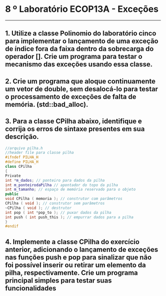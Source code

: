 # 8 º Laboratório ECOP13A - Exceções

---

## 1. Utilize a classe Polinomio do laboratório cinco para implementar o lançamento de uma exceção de índice fora da faixa dentro da sobrecarga do operador []. Crie um programa para testar o mecanismo das exceções usando essa classe.

## 2. Crie um programa que aloque continuamente um vetor de double, sem desalocá-lo para testar o processamento de exceções de falta de memória. (std::bad_alloc).

## 3. Para a classe CPilha abaixo, identifique e corrija os erros de sintaxe presentes em sua descrição.

```c++
//arquivo pilha.h
//header file para classe pilha
#ifndef PILHA_H
#define PILHA_H
class CPilha
{
Private
int *m_dados; // ponteiro para dados da pilha
int m_ponteirodaPilha // apontador do topo da pilha
int m_tamanho; // espaço de memória reservado para o objeto
public
void CPilha ( memoria ); // construtor com parâmetros
CPilha ( void ); // construtor sem parâmetros
~CPilha ( void ); // destrutor
int pop ( int *pop_to ); // puxar dados da pilha
int push ( int push_this ); // empurrar dados para a pilha
}
#endif
```

## 4. Implemente a classe CPilha do exercício anterior, adicionando o lançamento de exceções nas funções push e pop para sinalizar que não foi possível inserir ou retirar um elemento da pilha, respectivamente. Crie um programa principal simples para testar suas funcionalidades
